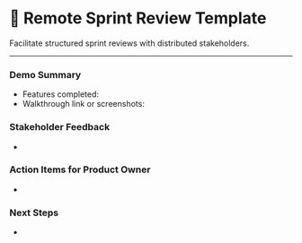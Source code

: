 # 🎤 Remote Sprint Review Template

Facilitate structured sprint reviews with distributed stakeholders.

---

### Demo Summary
- Features completed:
- Walkthrough link or screenshots:

### Stakeholder Feedback
- 

### Action Items for Product Owner
- 

### Next Steps
-
